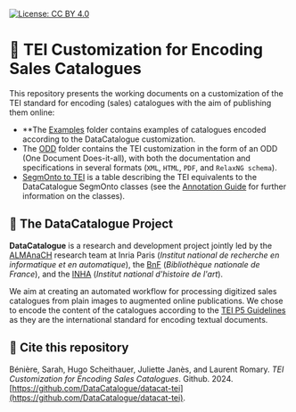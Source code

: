 [![License: CC BY 4.0](https://img.shields.io/badge/License-CC%20BY%204.0-lightgrey.svg)](https://creativecommons.org/licenses/by/4.0/) 


# 🎨 TEI Customization for Encoding Sales Catalogues

This repository presents the working documents on a customization of the TEI standard for encoding (sales) catalogues with the aim of publishing them online:
* **The [Examples](https://github.com/DataCatalogue/datacat-tei/tree/main/Examples) folder contains examples of catalogues encoded according to the DataCatalogue customization. 
* The [ODD](https://github.com/DataCatalogue/datacat-tei/tree/main/ODD) folder contains the TEI customization in the form of an ODD (One Document Does-it-all), with both the documentation and specifications in several formats (``XML``, ``HTML``, ``PDF``, and ``RelaxNG schema``). 
* [SegmOnto to TEI](https://github.com/DataCatalogue/datacat-tei/blob/main/SegmOnto-to-TEI.md) is a table describing the TEI equivalents to the DataCatalogue SegmOnto classes (see the [Annotation Guide](https://github.com/DataCatalogue/datacat-object-detection-dataset/blob/main/DataCat_AnnotationGuide.md) for further information on the classes). 


## 📜 The DataCatalogue Project
**DataCatalogue** is a research and development project jointly led by the [ALMAnaCH](https://almanach.inria.fr/index-en.html) research team at Inria Paris (_Institut national de recherche en informatique et en automatique_), the [BnF](https://www.bnf.fr/fr) (_Bibliothèque nationale de France_), and the [INHA](https://www.inha.fr/fr/index.html) (_Institut national d'histoire de l'art_).  

We aim at creating an automated workflow for processing digitized sales catalogues from plain images to augmented online publications. We chose to encode the content of the catalogues according to the [TEI P5 Guidelines](https://tei-c.org/release/doc/tei-p5-doc/en/html/index.html) as they are the international standard for encoding textual documents.  


<!-- ## ✏️ Bibliography -->


## 📌 Cite this repository
Bénière, Sarah, Hugo Scheithauer, Juliette Janès, and Laurent Romary. _TEI Customization for Encoding Sales Catalogues_. Github. 2024. [https://github.com/DataCatalogue/datacat-tei](https://github.com/DataCatalogue/datacat-tei). 